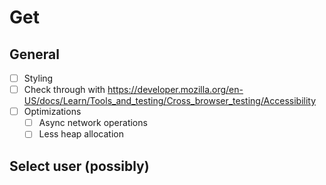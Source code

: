 # Get
## General
- [ ] Styling
- [ ] Check through with <https://developer.mozilla.org/en-US/docs/Learn/Tools_and_testing/Cross_browser_testing/Accessibility>
- [ ] Optimizations
    - [ ] Async network operations
    - [ ] Less heap allocation

## Select user (possibly)
